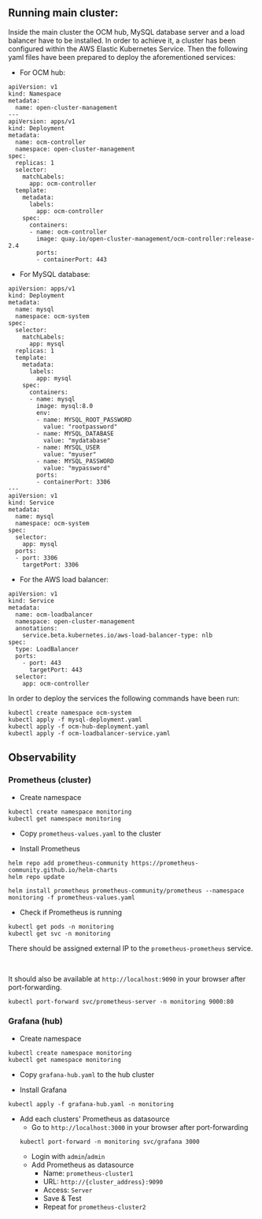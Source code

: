 ## Running main cluster: 

 Inside the main cluster the OCM hub, MySQL database server and a load balancer have to be installed. In order to achieve it, a cluster has been configured within the AWS Elastic Kubernetes Service. Then the following yaml files have been prepared to deploy the aforementioned services:

- For OCM hub:
```
apiVersion: v1
kind: Namespace
metadata:
  name: open-cluster-management
---
apiVersion: apps/v1
kind: Deployment
metadata:
  name: ocm-controller
  namespace: open-cluster-management
spec:
  replicas: 1
  selector:
    matchLabels:
      app: ocm-controller
  template:
    metadata:
      labels:
        app: ocm-controller
    spec:
      containers:
      - name: ocm-controller
        image: quay.io/open-cluster-management/ocm-controller:release-2.4
        ports:
        - containerPort: 443
```

- For MySQL database:
```
apiVersion: apps/v1
kind: Deployment
metadata:
  name: mysql
  namespace: ocm-system
spec:
  selector:
    matchLabels:
      app: mysql
  replicas: 1
  template:
    metadata:
      labels:
        app: mysql
    spec:
      containers:
      - name: mysql
        image: mysql:8.0
        env:
        - name: MYSQL_ROOT_PASSWORD
          value: "rootpassword"
        - name: MYSQL_DATABASE
          value: "mydatabase"
        - name: MYSQL_USER
          value: "myuser"
        - name: MYSQL_PASSWORD
          value: "mypassword"
        ports:
        - containerPort: 3306
---
apiVersion: v1
kind: Service
metadata:
  name: mysql
  namespace: ocm-system
spec:
  selector:
    app: mysql
  ports:
  - port: 3306
    targetPort: 3306
```

- For the AWS load balancer:
```
apiVersion: v1
kind: Service
metadata:
  name: ocm-loadbalancer
  namespace: open-cluster-management
  annotations:
    service.beta.kubernetes.io/aws-load-balancer-type: nlb
spec:
  type: LoadBalancer
  ports:
    - port: 443
      targetPort: 443
  selector:
    app: ocm-controller
```

In order to deploy the services the following commands have been run:
```
kubectl create namespace ocm-system
kubectl apply -f mysql-deployment.yaml
kubectl apply -f ocm-hub-deployment.yaml
kubectl apply -f ocm-loadbalancer-service.yaml
```

## Observability

### Prometheus (cluster)

- Create namespace
```
kubectl create namespace monitoring
kubectl get namespace monitoring
```

- Copy `prometheus-values.yaml` to the cluster

- Install Prometheus
```
helm repo add prometheus-community https://prometheus-community.github.io/helm-charts
helm repo update

helm install prometheus prometheus-community/prometheus --namespace monitoring -f prometheus-values.yaml
```

- Check if Prometheus is running
```
kubectl get pods -n monitoring
kubectl get svc -n monitoring
```

There should be assigned external IP to the `prometheus-prometheus` service.

<br>

It should also be available at `http://localhost:9090` in your browser after port-forwarding.
```
kubectl port-forward svc/prometheus-server -n monitoring 9000:80
```

### Grafana (hub)

- Create namespace
```
kubectl create namespace monitoring
kubectl get namespace monitoring
```

- Copy `grafana-hub.yaml` to the hub cluster

- Install Grafana
```
kubectl apply -f grafana-hub.yaml -n monitoring
```

- Add each clusters' Prometheus as datasource
    - Go to `http://localhost:3000` in your browser after port-forwarding
    ```
    kubectl port-forward -n monitoring svc/grafana 3000
    ```
    - Login with `admin`/`admin`
    - Add Prometheus as datasource
        - Name: `prometheus-cluster1`
        - URL: `http://{cluster_address}:9090`
        - Access: `Server`
        - Save & Test
        - Repeat for `prometheus-cluster2`

